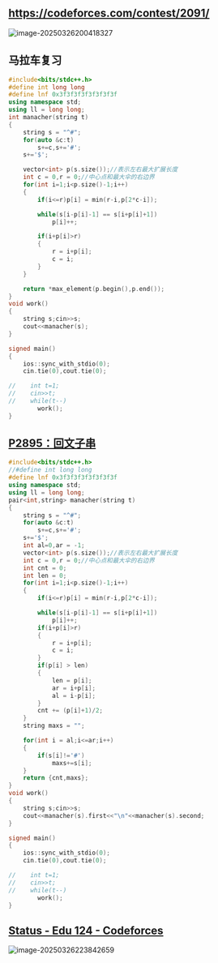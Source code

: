 ## https://codeforces.com/contest/2091/

![image-20250326200418327](C:\Users\Zilv\AppData\Roaming\Typora\typora-user-images\image-20250326200418327.png)

## 马拉车复习

```c++
#include<bits/stdc++.h>
#define int long long
#define lnf 0x3f3f3f3f3f3f3f3f
using namespace std;
using ll = long long;
int manacher(string t)
{
    string s = "^#";
    for(auto &c:t)
        s+=c,s+='#';
    s+='$';

    vector<int> p(s.size());//表示左右最大扩展长度
    int c = 0,r = 0;//中心点和最大伞的右边界
    for(int i=1;i<p.size()-1;i++)
    {
        if(i<=r)p[i] = min(r-i,p[2*c-i]);

        while(s[i-p[i]-1] == s[i+p[i]+1])
            p[i]++;

        if(i+p[i]>r)
        {
            r = i+p[i];
            c = i;
        }
    }

    return *max_element(p.begin(),p.end());
}
void work()
{
    string s;cin>>s;
    cout<<manacher(s);
}

signed main()
{
    ios::sync_with_stdio(0);
    cin.tie(0),cout.tie(0);

//    int t=1;
//    cin>>t;
//    while(t--)
        work();
}
```

## [P2895：回文子串](https://xujcoj.com/home/problem/detail/2895)

```c++
#include<bits/stdc++.h>
//#define int long long
#define lnf 0x3f3f3f3f3f3f3f3f
using namespace std;
using ll = long long;
pair<int,string> manacher(string t)
{
    string s = "^#";
    for(auto &c:t)
        s+=c,s+='#';
    s+='$';
    int al=0,ar = -1;
    vector<int> p(s.size());//表示左右最大扩展长度
    int c = 0,r = 0;//中心点和最大伞的右边界
    int cnt = 0;
    int len = 0;
    for(int i=1;i<p.size()-1;i++)
    {
        if(i<=r)p[i] = min(r-i,p[2*c-i]);

        while(s[i-p[i]-1] == s[i+p[i]+1])
            p[i]++;
        if(i+p[i]>r)
        {
            r = i+p[i];
            c = i;
        }
        if(p[i] > len)
        {
            len = p[i];
            ar = i+p[i];
            al = i-p[i];
        }
        cnt += (p[i]+1)/2;
    }
    string maxs = "";

    for(int i = al;i<=ar;i++)
    {
        if(s[i]!='#')
            maxs+=s[i];
    }
    return {cnt,maxs};
}
void work()
{
    string s;cin>>s;
    cout<<manacher(s).first<<"\n"<<manacher(s).second;
}

signed main()
{
    ios::sync_with_stdio(0);
    cin.tie(0),cout.tie(0);

//    int t=1;
//    cin>>t;
//    while(t--)
        work();
}
```

## [Status - Edu 124 - Codeforces](https://codeforces.com/group/5YwhNALdOq/contest/599145/my)

![image-20250326223842659](C:\Users\Zilv\AppData\Roaming\Typora\typora-user-images\image-20250326223842659.png)